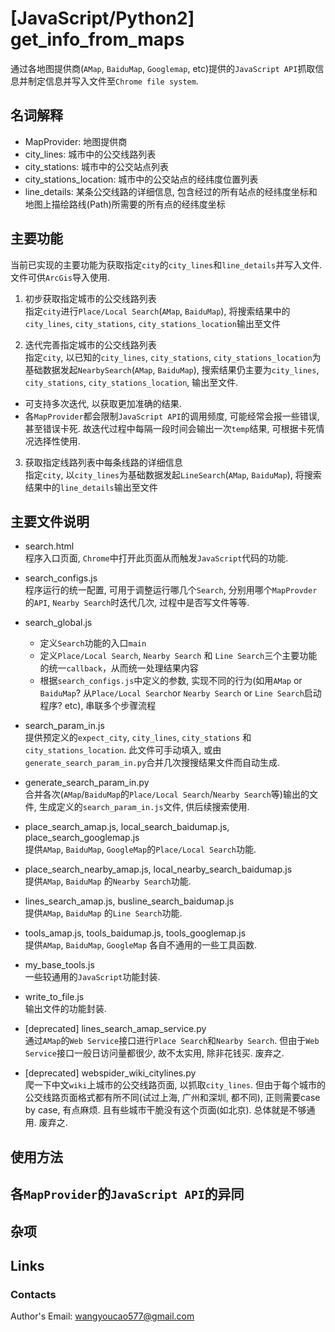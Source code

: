 # [JavaScript/Python2] get_info_from_maps
通过各地图提供商(`AMap`, `BaiduMap`, `Googlemap`, etc)提供的`JavaScript API`抓取信息并制定信息并写入文件至`Chrome file system`. 

## 名词解释
- MapProvider: 地图提供商
- city_lines: 城市中的公交线路列表  
- city_stations: 城市中的公交站点列表  
- city_stations_location: 城市中的公交站点的经纬度位置列表  
- line_details: 某条公交线路的详细信息, 包含经过的所有站点的经纬度坐标和地图上描绘路线(Path)所需要的所有点的经纬度坐标  


## 主要功能
当前已实现的主要功能为获取指定`city`的`city_lines`和`line_details`并写入文件. 文件可供`ArcGis`导入使用.  

1. 初步获取指定城市的公交线路列表  
指定`city`进行`Place/Local Search`(`AMap`, `BaiduMap`), 将搜索结果中的`city_lines`, `city_stations`, `city_stations_location`输出至文件  

2. 迭代完善指定城市的公交线路列表  
指定`city`, 以已知的`city_lines`, `city_stations`, `city_stations_location`为基础数据发起`NearbySearch`(`AMap`, `BaiduMap`), 搜索结果仍主要为`city_lines`, `city_stations`, `city_stations_location`, 输出至文件. 
  - 可支持多次迭代, 以获取更加准确的结果.  
  - 各`MapProvider`都会限制`JavaScript API`的调用频度, 可能经常会报一些错误, 甚至错误卡死. 故迭代过程中每隔一段时间会输出一次`temp`结果, 可根据卡死情况选择性使用.      


3. 获取指定线路列表中每条线路的详细信息  
指定`city`, 以`city_lines`为基础数据发起`LineSearch`(`AMap`, `BaiduMap`), 将搜索结果中的`line_details`输出至文件  

## 主要文件说明
- search.html  
程序入口页面, `Chrome`中打开此页面从而触发`JavaScript`代码的功能.  

- search_configs.js  
程序运行的统一配置, 可用于调整运行哪几个`Search`, 分别用哪个`MapProvder`的`API`, `Nearby Search`时迭代几次, 过程中是否写文件等等.  

- search_global.js  
  - 定义`Search`功能的入口`main`   
  - 定义`Place/Local Search`, `Nearby Search` 和 `Line Search`三个主要功能的统一`callback`，从而统一处理结果内容    
  - 根据`search_configs.js`中定义的参数, 实现不同的行为(如用`AMap` or `BaiduMap`? 从`Place/Local Search`or `Nearby Search` or `Line Search`启动程序? etc), 串联多个步骤流程  

- search_param_in.js  
提供预定义的`expect_city`, `city_lines`, `city_stations` 和 `city_stations_location`. 此文件可手动填入, 或由`generate_search_param_in.py`合并几次搜搜结果文件而自动生成.  

- generate_search_param_in.py  
合并各次(`AMap`/`BaiduMap`的`Place/Local Search`/`Nearby Search`等)输出的文件, 生成定义的`search_param_in.js`文件, 供后续搜索使用.  

- place_search_amap.js, local_search_baidumap.js, place_search_googlemap.js  
提供`AMap`, `BaiduMap`, `GoogleMap`的`Place/Local Search`功能.  

- place_search_nearby_amap.js, local_nearby_search_baidumap.js  
提供`AMap`, `BaiduMap` 的`Nearby Search`功能.   

- lines_search_amap.js, busline_search_baidumap.js  
提供`AMap`, `BaiduMap` 的`Line Search`功能.  

- tools_amap.js, tools_baidumap.js, tools_googlemap.js  
提供`AMap`, `BaiduMap`, `GoogleMap` 各自不通用的一些工具函数.  

- my_base_tools.js   
一些较通用的`JavaScript`功能封装.  

- write_to_file.js  
输出文件的功能封装.  

- [deprecated] lines_search_amap_service.py  
通过`AMap`的`Web Service`接口进行`Place Search`和`Nearby Search`. 但由于`Web Service`接口一般日访问量都很少, 故不太实用, 除非花钱买. 废弃之.  

- [deprecated] webspider_wiki_citylines.py  
爬一下中文`wiki`上城市的公交线路页面, 以抓取`city_lines`. 但由于每个城市的公交线路页面格式都有所不同(试过上海, 广州和深圳, 都不同), 正则需要case by case, 有点麻烦. 且有些城市干脆没有这个页面(如北京). 总体就是不够通用. 废弃之. 


## 使用方法

## 各`MapProvider`的`JavaScript API`的异同

## 杂项

## Links

### Contacts
Author's Email: wangyoucao577@gmail.com